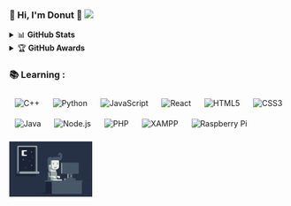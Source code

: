 ### 👋 Hi, I'm Donut :doughnut: ![](https://komarev.com/ghpvc/?username=Thiraphat-K&label=PROFILE+VIEWS)

<details>
    <summary>&#128202 <b>GitHub Stats</b></summary><br/>

![Thiraphat-K's GitHub stats](https://github-readme-stats.vercel.app/api?username=Thiraphat-K&show_icons=true&theme=great-gatsby)
![Top Langs](https://github-readme-stats.vercel.app/api/top-langs/?username=Thiraphat-K&theme=great-gatsby&layout=compact&langs_count=8)

</details>
<details>
    <summary>&#127942 <b>GitHub Awards</b></summary><br/>

![Github Trophy](https://github-profile-trophy.vercel.app/?username=Thiraphat-K&theme=gruvbox)

</details>

### :books: Learning :
<p>
<img style="margin: 10px" src="https://profilinator.rishav.dev/skills-assets/cplusplus-original.svg" alt="C++" height="25"/> 
<img style="margin: 10px" src="https://profilinator.rishav.dev/skills-assets/python-original.svg" alt="Python" height="25"/> 
<img style="margin: 10px" src="https://profilinator.rishav.dev/skills-assets/javascript-original.svg" alt="JavaScript" height="25"/> 
<img style="margin: 10px" src="https://profilinator.rishav.dev/skills-assets/react-original-wordmark.svg" alt="React" height="25"/> 
<img style="margin: 10px" src="https://profilinator.rishav.dev/skills-assets/html5-original-wordmark.svg" alt="HTML5" height="25"/>
<img style="margin: 10px" src="https://profilinator.rishav.dev/skills-assets/css3-original-wordmark.svg" alt="CSS3" height="25"/> 
<img style="margin: 10px" src="https://profilinator.rishav.dev/skills-assets/java-original-wordmark.svg" alt="Java" height="25"/> 
<img style="margin: 10px" src="https://profilinator.rishav.dev/skills-assets/nodejs-original-wordmark.svg" alt="Node.js" height="25"/> 
<img style="margin: 10px" src="https://profilinator.rishav.dev/skills-assets/php-original.svg" alt="PHP" height="25"/> 
<img style="margin: 10px" src="https://profilinator.rishav.dev/skills-assets/xampp.png" alt="XAMPP" height="25"/> 
<img style="margin: 10px" src="https://profilinator.rishav.dev/skills-assets/raspberrypi.png" alt="Raspberry Pi" height="25"/>
 <div>
   <img alt="Night Coding" src="https://raw.githubusercontent.com/AVS1508/AVS1508/master/assets/Night-Coding.gif" width="150" height="100"/>
   </div>
  </p>


